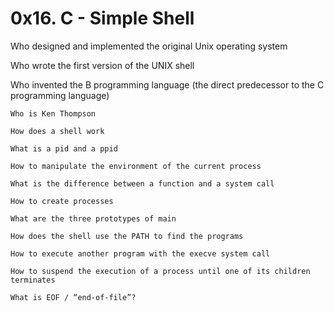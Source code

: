 # 0x16. C - Simple Shell





Who designed and implemented the original Unix operating system

Who wrote the first version of the UNIX shell

Who invented the B programming language (the direct predecessor to the C programming language)

	Who is Ken Thompson

	How does a shell work

	What is a pid and a ppid

	How to manipulate the environment of the current process

	What is the difference between a function and a system call

	How to create processes

	What are the three prototypes of main

	How does the shell use the PATH to find the programs

	How to execute another program with the execve system call

	How to suspend the execution of a process until one of its children terminates

	What is EOF / “end-of-file”?
